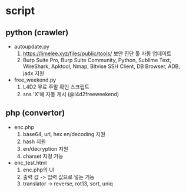# script
## python (crawler)
- autoupdate.py
  1. https://limelee.xyz/files/public/tools/ 보안 진단 툴 자동 업데이트
  2. Burp Suite Pro, Burp Suite Community, Python, Sublime Text, WireShark, Apktool, Nmap, Bitvise SSH Client, DB Browser, ADB, jadx 지원
- free_weekend.py
  1. L4D2 무료 주말 확인 스크립트
  2. sns 'X'에 자동 게시 (@l4d2freeweekend)

## php (convertor)
- enc.php
  1. base64, url, hex en/decoding 지원
  2. hash 지원
  3. en/decryption 지원
  4. charset 지정 가능
- enc_test.html
  1. enc.php의 UI
  2. 출력 값 -> 입력 값으로 넣는 기능 
  3. translator -> reverse, rot13, sort, uniq
